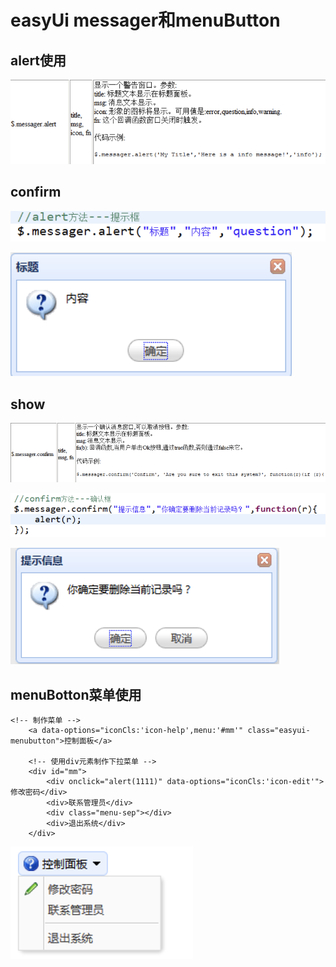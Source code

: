 # easyUi messager和menuButton

## alert使用

![](../../.gitbook/assets/image%20%28198%29.png)

## confirm

![](../../.gitbook/assets/image%20%28221%29.png)

![](../../.gitbook/assets/image%20%28126%29.png)

## show

![](../../.gitbook/assets/image%20%28192%29.png)

![](../../.gitbook/assets/image%20%28197%29.png)

![](../../.gitbook/assets/image%20%28195%29.png)

## menuBotton菜单使用

```text
<!-- 制作菜单 -->
	<a data-options="iconCls:'icon-help',menu:'#mm'" class="easyui-menubutton">控制面板</a>
	
	<!-- 使用div元素制作下拉菜单 -->
	<div id="mm">
		<div onclick="alert(1111)" data-options="iconCls:'icon-edit'">修改密码</div>
		<div>联系管理员</div>
		<div class="menu-sep"></div>
		<div>退出系统</div>
	</div>

```

![](../../.gitbook/assets/image%20%28149%29.png)


